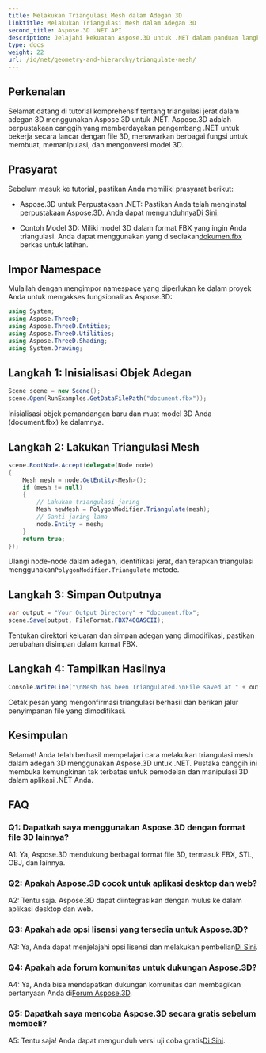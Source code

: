 ```yaml
---
title: Melakukan Triangulasi Mesh dalam Adegan 3D
linktitle: Melakukan Triangulasi Mesh dalam Adegan 3D
second_title: Aspose.3D .NET API
description: Jelajahi kekuatan Aspose.3D untuk .NET dalam panduan langkah demi langkah ini. Pelajari cara melakukan triangulasi jerat 3D dengan mudah untuk pemodelan yang lebih baik.
type: docs
weight: 22
url: /id/net/geometry-and-hierarchy/triangulate-mesh/
---
```

## Perkenalan

Selamat datang di tutorial komprehensif tentang triangulasi jerat dalam adegan 3D menggunakan Aspose.3D untuk .NET. Aspose.3D adalah perpustakaan canggih yang memberdayakan pengembang .NET untuk bekerja secara lancar dengan file 3D, menawarkan berbagai fungsi untuk membuat, memanipulasi, dan mengonversi model 3D.

## Prasyarat

Sebelum masuk ke tutorial, pastikan Anda memiliki prasyarat berikut:

- Aspose.3D untuk Perpustakaan .NET: Pastikan Anda telah menginstal perpustakaan Aspose.3D. Anda dapat mengunduhnya[Di Sini](https://releases.aspose.com/3d/net/).

- Contoh Model 3D: Miliki model 3D dalam format FBX yang ingin Anda triangulasi. Anda dapat menggunakan yang disediakan[dokumen.fbx](https://reference.aspose.com/3d/net/) berkas untuk latihan.

## Impor Namespace

Mulailah dengan mengimpor namespace yang diperlukan ke dalam proyek Anda untuk mengakses fungsionalitas Aspose.3D:

```csharp
using System;
using Aspose.ThreeD;
using Aspose.ThreeD.Entities;
using Aspose.ThreeD.Utilities;
using Aspose.ThreeD.Shading;
using System.Drawing;
```

## Langkah 1: Inisialisasi Objek Adegan

```csharp
Scene scene = new Scene();
scene.Open(RunExamples.GetDataFilePath("document.fbx"));
```

Inisialisasi objek pemandangan baru dan muat model 3D Anda (document.fbx) ke dalamnya.

## Langkah 2: Lakukan Triangulasi Mesh

```csharp
scene.RootNode.Accept(delegate(Node node)
{
    Mesh mesh = node.GetEntity<Mesh>();
    if (mesh != null)
    {
        // Lakukan triangulasi jaring
        Mesh newMesh = PolygonModifier.Triangulate(mesh);
        // Ganti jaring lama
        node.Entity = mesh;
    }
    return true;
});
```

 Ulangi node-node dalam adegan, identifikasi jerat, dan terapkan triangulasi menggunakan`PolygonModifier.Triangulate` metode.

## Langkah 3: Simpan Outputnya

```csharp
var output = "Your Output Directory" + "document.fbx";
scene.Save(output, FileFormat.FBX7400ASCII);
```

Tentukan direktori keluaran dan simpan adegan yang dimodifikasi, pastikan perubahan disimpan dalam format FBX.

## Langkah 4: Tampilkan Hasilnya

```csharp
Console.WriteLine("\nMesh has been Triangulated.\nFile saved at " + output);
```

Cetak pesan yang mengonfirmasi triangulasi berhasil dan berikan jalur penyimpanan file yang dimodifikasi.

## Kesimpulan

Selamat! Anda telah berhasil mempelajari cara melakukan triangulasi mesh dalam adegan 3D menggunakan Aspose.3D untuk .NET. Pustaka canggih ini membuka kemungkinan tak terbatas untuk pemodelan dan manipulasi 3D dalam aplikasi .NET Anda.

## FAQ

### Q1: Dapatkah saya menggunakan Aspose.3D dengan format file 3D lainnya?

A1: Ya, Aspose.3D mendukung berbagai format file 3D, termasuk FBX, STL, OBJ, dan lainnya.

### Q2: Apakah Aspose.3D cocok untuk aplikasi desktop dan web?

A2: Tentu saja. Aspose.3D dapat diintegrasikan dengan mulus ke dalam aplikasi desktop dan web.

### Q3: Apakah ada opsi lisensi yang tersedia untuk Aspose.3D?

 A3: Ya, Anda dapat menjelajahi opsi lisensi dan melakukan pembelian[Di Sini](https://purchase.aspose.com/buy).

### Q4: Apakah ada forum komunitas untuk dukungan Aspose.3D?

 A4: Ya, Anda bisa mendapatkan dukungan komunitas dan membagikan pertanyaan Anda di[Forum Aspose.3D](https://forum.aspose.com/c/3d/18).

### Q5: Dapatkah saya mencoba Aspose.3D secara gratis sebelum membeli?

 A5: Tentu saja! Anda dapat mengunduh versi uji coba gratis[Di Sini](https://releases.aspose.com/).
